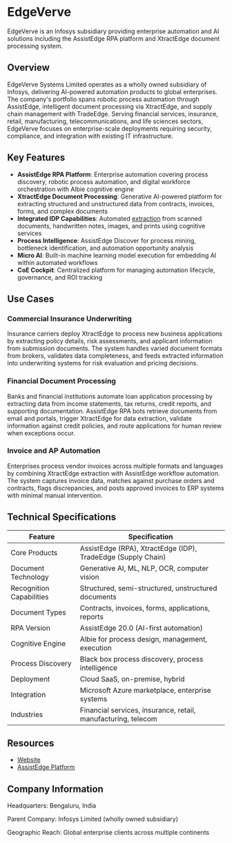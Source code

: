 # EdgeVerve

EdgeVerve is an Infosys subsidiary providing enterprise automation and AI solutions including the AssistEdge RPA platform and XtractEdge document processing system.

## Overview

EdgeVerve Systems Limited operates as a wholly owned subsidiary of Infosys, delivering AI-powered automation products to global enterprises. The company's portfolio spans robotic process automation through AssistEdge, intelligent document processing via XtractEdge, and supply chain management with TradeEdge. Serving financial services, insurance, retail, manufacturing, telecommunications, and life sciences sectors, EdgeVerve focuses on enterprise-scale deployments requiring security, compliance, and integration with existing IT infrastructure.

## Key Features

- **AssistEdge RPA Platform**: Enterprise automation covering process discovery, robotic process automation, and digital workforce orchestration with Albie cognitive engine
- **XtractEdge Document Processing**: Generative AI-powered platform for extracting structured and unstructured data from contracts, invoices, forms, and complex documents
- **Integrated IDP Capabilities**: Automated [extraction](../../capabilities/extraction/index.md) from scanned documents, handwritten notes, images, and prints using cognitive services
- **Process Intelligence**: AssistEdge Discover for process mining, bottleneck identification, and automation opportunity analysis
- **Micro AI**: Built-in machine learning model execution for embedding AI within automated workflows
- **CoE Cockpit**: Centralized platform for managing automation lifecycle, governance, and ROI tracking

## Use Cases

### Commercial Insurance Underwriting

Insurance carriers deploy XtractEdge to process new business applications by extracting policy details, risk assessments, and applicant information from submission documents. The system handles varied document formats from brokers, validates data completeness, and feeds extracted information into underwriting systems for risk evaluation and pricing decisions.

### Financial Document Processing

Banks and financial institutions automate loan application processing by extracting data from income statements, tax returns, credit reports, and supporting documentation. AssistEdge RPA bots retrieve documents from email and portals, trigger XtractEdge for data extraction, validate information against credit policies, and route applications for human review when exceptions occur.

### Invoice and AP Automation

Enterprises process vendor invoices across multiple formats and languages by combining XtractEdge extraction with AssistEdge workflow automation. The system captures invoice data, matches against purchase orders and contracts, flags discrepancies, and posts approved invoices to ERP systems with minimal manual intervention.

## Technical Specifications

| Feature | Specification |
|---------|---------------|
| Core Products | AssistEdge (RPA), XtractEdge (IDP), TradeEdge (Supply Chain) |
| Document Technology | Generative AI, ML, NLP, OCR, computer vision |
| Recognition Capabilities | Structured, semi-structured, unstructured documents |
| Document Types | Contracts, invoices, forms, applications, reports |
| RPA Version | AssistEdge 20.0 (AI-first automation) |
| Cognitive Engine | Albie for process design, management, execution |
| Process Discovery | Black box process discovery, process intelligence |
| Deployment | Cloud SaaS, on-premise, hybrid |
| Integration | Microsoft Azure marketplace, enterprise systems |
| Industries | Financial services, insurance, retail, manufacturing, telecom |

## Resources

- [Website](https://www.edgeverve.com)
- [AssistEdge Platform](https://www.edgeverve.com/assistedge/)

## Company Information

Headquarters: Bengaluru, India

Parent Company: Infosys Limited (wholly owned subsidiary)

Geographic Reach: Global enterprise clients across multiple continents
